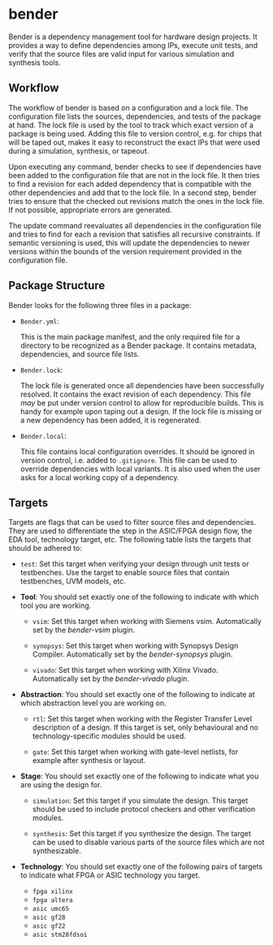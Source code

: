 # bender

Bender is a dependency management tool for hardware design projects. It provides a way to define dependencies among IPs, execute unit tests, and verify that the source files are valid input for various simulation and synthesis tools.


## Workflow

The workflow of bender is based on a configuration and a lock file. The configuration file lists the sources, dependencies, and tests of the package at hand. The lock file is used by the tool to track which exact version of a package is being used. Adding this file to version control, e.g. for chips that will be taped out, makes it easy to reconstruct the exact IPs that were used during a simulation, synthesis, or tapeout.

Upon executing any command, bender checks to see if dependencies have been added to the configuration file that are not in the lock file. It then tries to find a revision for each added dependency that is compatible with the other dependencies and add that to the lock file. In a second step, bender tries to ensure that the checked out revisions match the ones in the lock file. If not possible, appropriate errors are generated.

The update command reevaluates all dependencies in the configuration file and tries to find for each a revision that satisfies all recursive constraints. If semantic versioning is used, this will update the dependencies to newer versions within the bounds of the version requirement provided in the configuration file.


## Package Structure

Bender looks for the following three files in a package:

- `Bender.yml`:

  This is the main package manifest, and the only required file for a directory to be recognized as a Bender package. It contains metadata, dependencies, and source file lists.

- `Bender.lock`:

  The lock file is generated once all dependencies have been successfully resolved. It contains the exact revision of each dependency. This file *may* be put under version control to allow for reproducible builds. This is handy for example upon taping out a design. If the lock file is missing or a new dependency has been added, it is regenerated.

- `Bender.local`:

  This file contains local configuration overrides. It should be ignored in version control, i.e. added to `.gitignore`. This file can be used to override dependencies with local variants. It is also used when the user asks for a local working copy of a dependency.


## Targets

Targets are flags that can be used to filter source files and dependencies. They are used to differentiate the step in the ASIC/FPGA design flow, the EDA tool, technology target, etc. The following table lists the targets that should be adhered to:

- `test`: Set this target when verifying your design through unit tests or testbenches. Use the target to enable source files that contain testbenches, UVM models, etc.

- **Tool**: You should set exactly one of the following to indicate with which tool you are working.

  - `vsim`: Set this target when working with Siemens vsim. Automatically set by the *bender-vsim* plugin.

  - `synopsys`: Set this target when working with Synopsys Design Compiler. Automatically set by the *bender-synopsys* plugin.

  - `vivado`: Set this target when working with Xilinx Vivado. Automatically set by the *bender-vivado* plugin.

- **Abstraction**: You should set exactly one of the following to indicate at which abstraction level you are working on.

  - `rtl`: Set this target when working with the Register Transfer Level description of a design. If this target is set, only behavioural and no technology-specific modules should be used.

  - `gate`: Set this target when working with gate-level netlists, for example after synthesis or layout.

- **Stage**: You should set exactly one of the following to indicate what you are using the design for.

  - `simulation`: Set this target if you simulate the design. This target should be used to include protocol checkers and other verification modules.

  - `synthesis`: Set this target if you synthesize the design. The target can be used to disable various parts of the source files which are not synthesizable.

- **Technology**: You should set exactly one of the following pairs of targets to indicate what FPGA or ASIC technology you target.

  - `fpga xilinx`
  - `fpga altera`
  - `asic umc65`
  - `asic gf28`
  - `asic gf22`
  - `asic stm28fdsoi`
